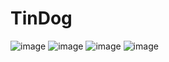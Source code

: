 # TinDog
![image](https://user-images.githubusercontent.com/118439273/230967042-3a59dc04-b698-4997-a673-9fe53a5bde4e.png)
![image](https://user-images.githubusercontent.com/118439273/230967115-dbfc65e0-8213-4928-9b34-a9e7ffb4ea85.png)
![image](https://user-images.githubusercontent.com/118439273/230967170-0f3722f9-c3a9-4b96-bcfd-7bb7d3531961.png)
![image](https://user-images.githubusercontent.com/118439273/230967215-bb8ac3b2-3056-456d-b5e0-73755d27b11a.png)
